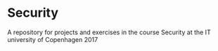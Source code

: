 # Security
A repository for projects and exercises in the course Security at the IT university of Copenhagen 2017
